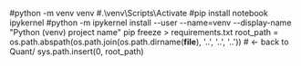 #python -m venv venv
#.\venv\Scripts\Activate 
#pip install notebook ipykernel
#python -m ipykernel install --user --name=venv --display-name "Python (venv) project name"
pip freeze > requirements.txt
root_path = os.path.abspath(os.path.join(os.path.dirname(__file__), '..', '..', '..'))  # ← back to Quant/
sys.path.insert(0, root_path)